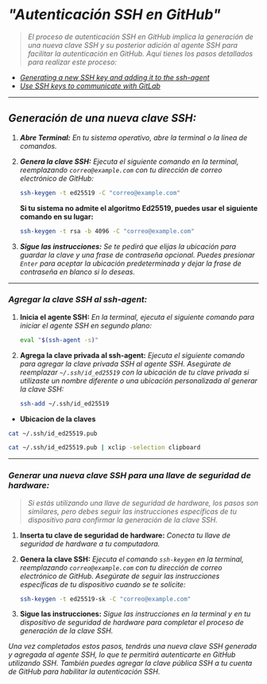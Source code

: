 <!-- Autor: Daniel Benjamin Perez Morales -->
<!-- GitHub: https://github.com/DanielBenjaminPerezMoralesDev13 -->
<!-- GitLab: https://gitlab.com/DanielBenjaminPerezMoralesDev13 -->
<!-- Correo electrónico: danielperezdev@proton.me -->

# ***"Autenticación SSH en GitHub"***

> *El proceso de autenticación SSH en GitHub implica la generación de una nueva clave SSH y su posterior adición al agente SSH para facilitar la autenticación en GitHub. Aquí tienes los pasos detallados para realizar este proceso:*

- *[Generating a new SSH key and adding it to the ssh-agent](https://docs.github.com/en/authentication/connecting-to-github-with-ssh/generating-a-new-ssh-key-and-adding-it-to-the-ssh-agent "https://docs.github.com/en/authentication/connecting-to-github-with-ssh/generating-a-new-ssh-key-and-adding-it-to-the-ssh-agent")*
- *[Use SSH keys to communicate with GitLab](https://docs.gitlab.com/ee/user/ssh.html "https://docs.gitlab.com/ee/user/ssh.html")*

---

## ***Generación de una nueva clave SSH:***

1. ***Abre Terminal:** En tu sistema operativo, abre la terminal o la línea de comandos.*

2. ***Genera la clave SSH:** Ejecuta el siguiente comando en la terminal, reemplazando `correo@example.com` con tu dirección de correo electrónico de GitHub:*

   ```bash
   ssh-keygen -t ed25519 -C "correo@example.com"
   ```

   **Si tu sistema no admite el algoritmo Ed25519, puedes usar el siguiente comando en su lugar:**

   ```bash
   ssh-keygen -t rsa -b 4096 -C "correo@example.com"
   ```

3. ***Sigue las instrucciones:** Se te pedirá que elijas la ubicación para guardar la clave y una frase de contraseña opcional. Puedes presionar `Enter` para aceptar la ubicación predeterminada y dejar la frase de contraseña en blanco si lo deseas.*

---

### ***Agregar la clave SSH al ssh-agent:***

1. **Inicia el agente SSH:** *En la terminal, ejecuta el siguiente comando para iniciar el agente SSH en segundo plano:*

   ```bash
   eval "$(ssh-agent -s)"
   ```

2. **Agrega la clave privada al ssh-agent:** *Ejecuta el siguiente comando para agregar la clave privada SSH al agente SSH. Asegúrate de reemplazar `~/.ssh/id_ed25519` con la ubicación de tu clave privada si utilizaste un nombre diferente o una ubicación personalizada al generar la clave SSH:*

   ```bash
   ssh-add ~/.ssh/id_ed25519
   ```

- **Ubicacion de la claves**

```bash
cat ~/.ssh/id_ed25519.pub
```

```bash
cat ~/.ssh/id_ed25519.pub | xclip -selection clipboard
```

---

### ***Generar una nueva clave SSH para una llave de seguridad de hardware:***

> *Si estás utilizando una llave de seguridad de hardware, los pasos son similares, pero debes seguir las instrucciones específicas de tu dispositivo para confirmar la generación de la clave SSH.*

1. **Inserta tu clave de seguridad de hardware:** *Conecta tu llave de seguridad de hardware a tu computadora.*

2. **Genera la clave SSH:** *Ejecuta el comando `ssh-keygen` en la terminal, reemplazando `correo@example.com` con tu dirección de correo electrónico de GitHub. Asegúrate de seguir las instrucciones específicas de tu dispositivo cuando se te solicite:*

   ```bash
   ssh-keygen -t ed25519-sk -C "correo@example.com"
   ```

3. **Sigue las instrucciones:** *Sigue las instrucciones en la terminal y en tu dispositivo de seguridad de hardware para completar el proceso de generación de la clave SSH.*

*Una vez completados estos pasos, tendrás una nueva clave SSH generada y agregada al agente SSH, lo que te permitirá autenticarte en GitHub utilizando SSH. También puedes agregar la clave pública SSH a tu cuenta de GitHub para habilitar la autenticación SSH.*
